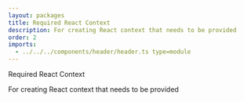 ```yaml
---
layout: packages
title: Required React Context
description: For creating React context that needs to be provided
order: 2
imports:
  - ../../../components/header/header.ts type=module
---
```


<page-header>
  Required React Context
  <p slot="subtitle">For creating React context that needs to be provided</p>
</page-header>
